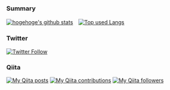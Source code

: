 ### Summary
[![hogehoge's github stats](https://github-readme-stats.vercel.app/api?username=ken-sasaki2&hide=contribs&count_private=true&show_icons=true)](https://github.com/ken-sasaki-222/)　[![Top used Langs](https://github-readme-stats.vercel.app/api/top-langs/?username=ken-sasaki2&layout=compact)](https://github.com/ken-sasaki-222/)

### Twitter
[![Twitter Follow](https://img.shields.io/twitter/follow/ken_sasaki2.svg?style=social)](https://twitter.com/ken_sasaki2) 

### Qiita
<div>
<p><a href="http://qiita.com/ken_sasaki2"><img src="https://qiita-badge.apiapi.app/s/ken_sasaki2/posts.svg" alt="My Qiita posts"></a>
<a href="http://qiita.com/ken_sasaki2"><img src="https://qiita-badge.apiapi.app/s/ken_sasaki2/contributions.svg" alt="My Qiita contributions"></a>
<a href="http://qiita.com/ken_sasaki2"><img src="https://qiita-badge.apiapi.app/s/ken_sasaki2/followers.svg" alt="My Qiita followers"></a></p>
</div>
